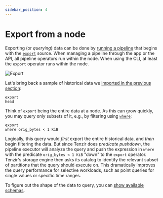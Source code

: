 ```yaml
---
sidebar_position: 4
---
```


# Export from a node

Exporting (or *querying*) data can be done by [running a
pipeline](../run-pipelines/README.md) that begins with the
[`export`](../../tql2/operators/export.md) source. When managing a pipeline through
the app or the API, all pipeline operators run within the node. When using the
CLI, at least the `export` operator runs within the node.

![Export](export.excalidraw.svg)

Let's bring back a sample of historical data we [imported in the previous
section](../import-into-a-node/README.md):

```tql
export
head
```

Think of `export` being the entire data at a node. As this can grow quickly, you
may query only subsets of it, e.g., by filtering using
[`where`](../../tql2/operators/where.md):

```tql
export
where orig_bytes < 1 KiB
```

Logically, this query would *first* export the entire historical data, and
*then* begin filtering the data. But since Tenzir does *predicate pushdown*, the
pipeline executor will analyze the query and push the expression in `where` with
the predicate `orig_bytes < 1 KiB` "down" to the `export` operator. Tenzir's
storage engine then asks its catalog to identify the relevant subset of
partitions that the query should execute on. This dramatically improves the
query performance for selective workloads, such as point queries for single
values or specific time ranges.

To figure out the shape of the data to query, you can [show available
schemas](../show-available-schemas.md).
